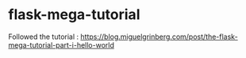 # flask-mega-tutorial

Followed the tutorial : https://blog.miguelgrinberg.com/post/the-flask-mega-tutorial-part-i-hello-world
